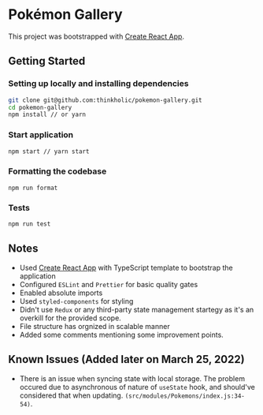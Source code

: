 # Pokémon Gallery

This project was bootstrapped with [Create React App](https://github.com/facebook/create-react-app).

## Getting Started

### Setting up locally and installing dependencies

```bash
git clone git@github.com:thinkholic/pokemon-gallery.git
cd pokemon-gallery
npm install // or yarn
```

### Start application

```bash
npm start // yarn start
```

### Formatting the codebase

```
npm run format
```

### Tests

```bash
npm run test
```

## Notes

- Used [Create React App](https://github.com/facebook/create-react-app) with TypeScript template to bootstrap the application
- Configured `ESLint` and `Prettier` for basic quality gates
- Enabled absolute imports
- Used `styled-components` for styling
- Didn't use `Redux` or any third-party state management startegy as it's an overkill for the provided scope.
- File structure has orgnized in scalable manner
- Added some comments mentioning some improvement points.

## Known Issues (Added later on March 25, 2022)

- There is an issue when syncing state with local storage. The problem occured due to asynchronous of nature of `useState` hook, and should've considered that when updating. `(src/modules/Pokemons/index.js:34-54)`.
